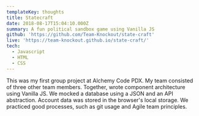 ```yaml
---
templateKey: thoughts
title: Statecraft
date: 2018-08-17T15:04:10.000Z
summary: A fun political sandbox game using Vanilla JS
github: 'https://github.com/Team-Knockout/state-craft'
live: 'https://team-knockout.github.io/state-craft/'
tech:
  - Javascript
  - HTML
  - CSS
---
```


This was my first group project at Alchemy Code PDX. My team consisted of three other team members. Together, wrote component architecture using Vanilla JS. We mocked a database using a JSON and an API abstraction. Account data was stored in the browser\'s local storage. We practiced good processes, such as git usage and Agile team principles.
